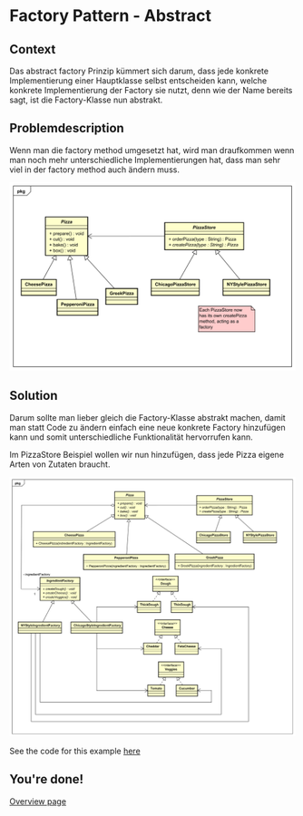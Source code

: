# Factory Pattern - Abstract
## Context
Das abstract factory Prinzip kümmert sich darum, dass jede konkrete Implementierung einer Hauptklasse selbst entscheiden kann,
welche konkrete Implementierung der Factory sie nutzt, denn wie der Name bereits sagt, ist die Factory-Klasse nun abstrakt.

## Problemdescription
Wenn man die factory method umgesetzt hat, wird man draufkommen wenn man noch mehr unterschiedliche Implementierungen hat,
dass man sehr viel in der factory method auch ändern muss.

![UML problem](../resources/method_solution.svg)

## Solution
Darum sollte man lieber gleich die Factory-Klasse abstrakt machen, damit man statt Code zu ändern einfach eine neue
konkrete Factory hinzufügen kann und somit unterschiedliche Funktionalität hervorrufen kann.

Im PizzaStore Beispiel wollen wir nun hinzufügen, dass jede Pizza eigene Arten von Zutaten braucht.

![UML solution](../resources/abstract_solution.svg)

See the code for this example [here](src/main/java/abstract_factory/pizza)

## You're done!

[Overview page](../../../README.md)